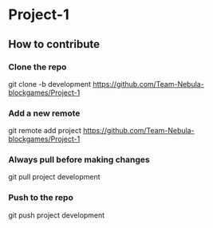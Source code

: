 # Project-1
## How to contribute

### Clone the repo
git clone -b development https://github.com/Team-Nebula-blockgames/Project-1

### Add a new remote
git remote add project https://github.com/Team-Nebula-blockgames/Project-1

### Always pull before making changes
git pull project development

### Push to the repo
git push project development

